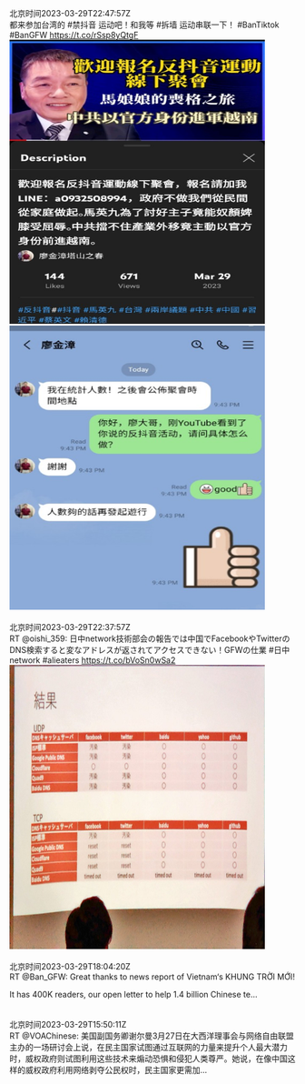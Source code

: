 北京时间2023-03-29T22:47:57Z<br>都来参加台湾的 #禁抖音 运动吧！和我等 #拆墙 运动串联一下！
#BanTiktok #BanGFW https://t.co/rSsp8yQtgF<br><img src='/temp/image/2023/w-Month-3/1641089820150882304_0.jpg' width='450' height='500'><img src='/temp/image/2023/w-Month-3/1641089820150882304_1.jpg' width='450' height='500'><br><br>北京时间2023-03-29T22:37:57Z<br>RT @oishi_359: 日中network技術部会の報告では中国でFacebookやTwitterのDNS検索すると変なアドレスが返されてアクセスできない！GFWの仕業 #日中network #alieaters https://t.co/bVoSn0wSa2<br><img src='/temp/image/2023/w-Month-3/1641087302863839232_0.jpg' width='450' height='500'><br><br>北京时间2023-03-29T18:04:20Z<br>RT @Ban_GFW: Great thanks to  news report of Vietnam‘s KHUNG TRỜI MỚI!

It has 400K readers, our open letter to help 1.4 billion Chinese te…<br><br><br>北京时间2023-03-29T15:50:11Z<br>RT @VOAChinese: 美国副国务卿谢尔曼3月27日在大西洋理事会与网络自由联盟主办的一场研讨会上说，在民主国家试图通过互联网的力量来提升个人最大潜力时，威权政府则试图利用这些技术来煽动恐惧和侵犯人类尊严。她说，在像中国这样的威权政府利用网络剥夺公民权时，民主国家更需加…<br><br><br>